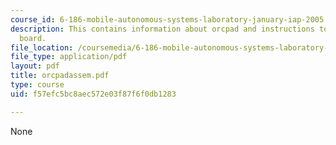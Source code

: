 ```yaml
---
course_id: 6-186-mobile-autonomous-systems-laboratory-january-iap-2005
description: This contains information about orcpad and instructions to complete the
  board.
file_location: /coursemedia/6-186-mobile-autonomous-systems-laboratory-january-iap-2005/f57efc5bc8aec572e03f87f6f0db1283_orcpadassem.pdf
file_type: application/pdf
layout: pdf
title: orcpadassem.pdf
type: course
uid: f57efc5bc8aec572e03f87f6f0db1283

---
```

None